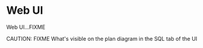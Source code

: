 # Web UI

Web UI...FIXME

CAUTION: FIXME What's visible on the plan diagram in the SQL tab of the UI
